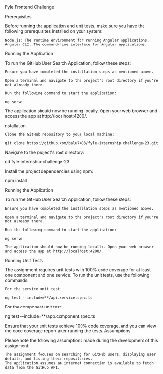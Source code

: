 Fyle Frontend Challenge

Prerequisites

Before running the application and unit tests, make sure you have the following prerequisites installed on your system:

    Node.js: The runtime environment for running Angular applications.
    Angular CLI: The command-line interface for Angular applications.

Running the Application

To run the GitHub User Search Application, follow these steps:

    Ensure you have completed the installation steps as mentioned above.

    Open a terminal and navigate to the project's root directory if you're not already there.

    Run the following command to start the application:

    ng serve

The application should now be running locally. Open your web browser and access the app at http://localhost:4200/.

nstallation

    Clone the GitHub repository to your local machine:

    git clone https://github.com/balu7483/fyle-internship-challenge-23.git

Navigate to the project's root directory:

cd fyle-internship-challenge-23

Install the project dependencies using npm:

npm install

Running the Application

To run the GitHub User Search Application, follow these steps:

    Ensure you have completed the installation steps as mentioned above.

    Open a terminal and navigate to the project's root directory if you're not already there.

    Run the following command to start the application:

    ng serve

    The application should now be running locally. Open your web browser and access the app at http://localhost:4200/.

Running Unit Tests

The assignment requires unit tests with 100% code coverage for at least one component and one service. To run the unit tests, use the following commands:

    For the service unit test:

    ng test --include=**/api.service.spec.ts

For the component unit test:

ng test --include=**/app.component.spec.ts

Ensure that your unit tests achieve 100% code coverage, and you can view the code coverage report after running the tests.
Assumptions

Please note the following assumptions made during the development of this assignment:

    The assignment focuses on searching for GitHub users, displaying user details, and listing their repositories.
    The application assumes an internet connection is available to fetch data from the GitHub API.




